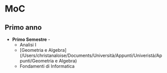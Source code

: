 # MoC
## Primo anno
- **Primo Semestre** -
	-  Analisi I
	- [Geometria e Algebra](/Users/christanaloise/Documents/Università/Appunti/Univeristà/Appunti/Geometria e Algebra)
	- Fondamenti di Informatica